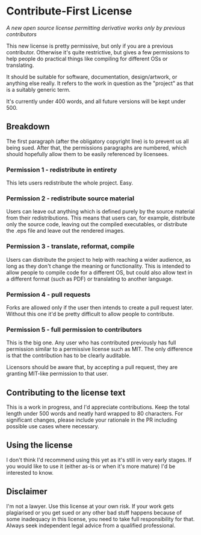 # Contribute-First License
_A new open source license permitting derivative works only by previous
contributors_

This new license is pretty permissive, but only if you are a previous
contributor. Otherwise it's quite restrictive, but gives a few permissions to
help people do practical things like compiling for different OSs or translating.

It should be suitable for software, documentation, design/artwork, or anything
else really. It refers to the work in question as the "project" as that is a
suitably generic term.

It's currently under 400 words, and all future versions will be kept under 500.

## Breakdown

The first paragraph (after the obligatory copyright line) is to prevent us all
being sued. After that, the permissions paragraphs are numbered, which should
hopefully allow them to be easily referenced by licensees.

### Permission 1 - redistribute in entirety
This lets users redistribute the whole project. Easy.

### Permission 2 - redistribute source material
Users can leave out anything which is defined purely by the source material
from their redistributions. This means that users can, for example, distribute
only the source code, leaving out the compiled executables, or distribute the
.eps file and leave out the rendered images.

### Permission 3 - translate, reformat, compile
Users can distribute the project to help with reaching a wider audience, as long
as they don't change the meaning or functionality. This is intended to allow
people to compile code for a different OS, but could also allow text in a
different format (such as PDF) or translating to another language.

### Permission 4 - pull requests
Forks are allowed only if the user then intends to create a pull request later.
Without this one it'd be pretty difficult to allow people to contribute.

### Permission 5 - full permission to contributors
This is the big one. Any user who has contributed previously has full permission
similar to a permissive license such as MIT. The only difference is that the
contribution has to be clearly auditable.

Licensors should be aware that, by accepting a pull request, they are
granting MIT-like permission to that user.

## Contributing to the license text

This is a work in progress, and I'd appreciate contributions. Keep the total
length under 500 words and neatly hard wrapped to 80 characters. For
significant changes, please include your rationale in the PR including possible
use cases where necessary.

## Using the license

I don't think I'd recommend using this yet as it's still in very early stages.
If you would like to use it (either as-is or when it's more mature) I'd be
interested to know.

## Disclaimer

I'm not a lawyer. Use this license at your own risk. If your work gets
plagiarised or you get sued or any other bad stuff happens because of some
inadequacy in this license, you need to take full responsibility for that.
Always seek independent legal advice from a qualified professional.
